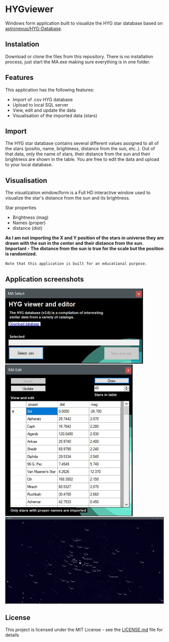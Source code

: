 # HYGviewer
Windows form application built to visualize the HYG star database based on [astronexus/HYG-Database](https://github.com/astronexus/HYG-Database).
## Instalation
Download or clone the files from this repository. There is no installation process, just start the MA.exe making sure everything is in one folder.
## Features
This application has the following features:
* Import of .csv HYG database
* Upload to local SQL server
* View, edit and update the data
* Visualisation of the imported data (stars)

## Import
The HYG star database contains several different values assigned to all of the stars (positio, name, brightness, distance from the sun, etc..). Out of that data, only the name of stars, their distance from the sun and their brightness are shown in the table. You are free to edit the data and upload to your local database.

## Visualisation
The visualization window/form is a Full HD interactive window used to visualize the star's distance from the sun and its brightness.

Star properties
* Brightness (mag)
* Names (proper)
* distance (dist)

**As I am not importing the X and Y position of the stars in universe they are drawn with the sun in the center and their distance from the sun. Important - The distance from the sun is true for the scale but the position is randomized.**
```
Note that this application is built for an educational purpose.
```


## Application screenshots

![](SS1.JPG)
![](SS2.JPG)
![](SS3.JPG)

## License
This project is licensed under the MIT License - see the [LICENSE.md](LICENSE) file for details

